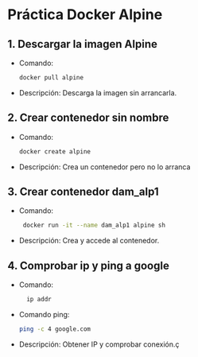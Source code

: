
# Práctica Docker Alpine

## 1. Descargar la imagen Alpine
- Comando:
  ```bash
  docker pull alpine
- Descripción: Descarga la imagen sin arrancarla.

## 2. Crear contenedor sin nombre
- Comando:
  ```bash
  docker create alpine
- Descripción: Crea un contenedor pero no lo arranca

## 3. Crear contenedor dam_alp1
- Comando:
  ```bash
   docker run -it --name dam_alp1 alpine sh
- Descripción: Crea y accede al contenedor.

## 4. Comprobar ip y ping a google
- Comando:
  ```bash
    ip addr
- Comando ping:
  ```bash
  ping -c 4 google.com
- Descripción: Obtener IP y comprobar conexión.ç


